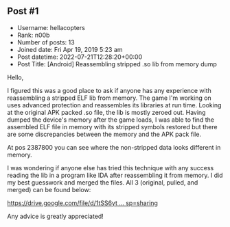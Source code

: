 ## Post #1
- Username: hellacopters
- Rank: n00b
- Number of posts: 13
- Joined date: Fri Apr 19, 2019 5:23 am
- Post datetime: 2022-07-21T12:28:20+00:00
- Post Title: [Android] Reassembling stripped .so lib from memory dump

Hello,

I figured this was a good place to ask if anyone has any experience with reassembling a stripped ELF lib from memory. The game I'm working on uses advanced protection and reassembles its libraries at run time. Looking at the original APK packed .so file, the lib is mostly zeroed out. Having dumped the device's memory after the game loads, I was able to find the assembled ELF file in memory with its stripped symbols restored but there are some discrepancies between the memory and the APK pack file.

At pos 2387800 you can see where the non-stripped data looks different in memory.



I was wondering if anyone else has tried this technique with any success reading the lib in a program like IDA after reassembling it from memory. I did my best guesswork and merged the files. All 3 (original, pulled, and merged) can be found below:

[https://drive.google.com/file/d/1tSS6yt ... sp=sharing](https://drive.google.com/file/d/1tSS6ytMb28jc6oMbSZs4ZPBYxT765QBD/view?usp=sharing)

Any advice is greatly appreciated!

